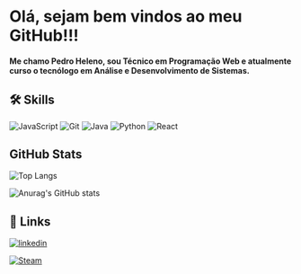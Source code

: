 # Olá, sejam bem vindos ao meu GitHub!!!


#### Me chamo Pedro Heleno, sou Técnico em Programação Web e atualmente curso o tecnólogo em Análise e Desenvolvimento de Sistemas.



## 🛠 Skills

![JavaScript](https://img.shields.io/badge/JavaScript-323330?style=for-the-badge&logo=javascript&logoColor=F7DF1E) 
![Git](https://img.shields.io/badge/Git-F05032?style=for-the-badge&logo=git&logoColor=white)
![Java](https://img.shields.io/badge/Java-ED8B00?style=for-the-badge&logo=openjdk&logoColor=white) 
![Python](https://img.shields.io/badge/Python-3776AB?style=for-the-badge&logo=python&logoColor=white)
![React](https://img.shields.io/badge/React-20232A?style=for-the-badge&logo=react&logoColor=61DAFB)

 ## GitHub Stats

![Top Langs](https://github-readme-stats.vercel.app/api/top-langs/?username=StayInPluton&layout=compact&theme=dark)

![Anurag's GitHub stats](https://github-readme-stats.vercel.app/api?username=StayInPluton&show_icons=&theme=dark)

## 🔗 Links
[![linkedin](https://img.shields.io/badge/linkedin-0A66C2?style=for-the-badge&logo=linkedin&logoColor=white)](https://www.linkedin.com/in/pedro-barros-404587220/)

[![Steam](https://img.shields.io/badge/Steam-000000?style=for-the-badge&logo=steam&logoColor=white)](https://steamcommunity.com/id/Pedruuu/)


